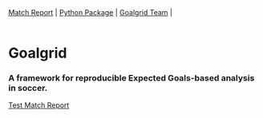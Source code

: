 
<nav>
<a href="https://goalgridbryant.github.io/goalgrid.github.io/validation_match_report_template.html" id="reports">Match Report</a> |
<a href="https://goalgridbryant.github.io/goalgrid.github.io/validation_match_report_template.html" id="package">Python Package</a> |
<a href="https://goalgridbryant.github.io/goalgrid.github.io/validation_match_report_template.html" id="team">Goalgrid Team</a> |
</nav>

<br>

<h1>Goalgrid</h1>
<h3>A framework for reproducible Expected Goals-based analysis in soccer.</h3>

<p><a href="https://goalgridbryant.github.io/goalgrid.github.io/validation_match_report_template.html">Test Match Report</a></p>
